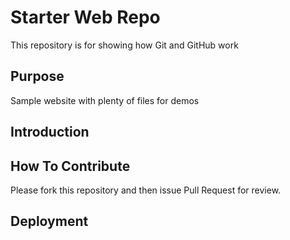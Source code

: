 # Starter Web Repo

This repository is for showing how Git and GitHub work

## Purpose

Sample website with plenty of files for demos

## Introduction

## How To Contribute
Please fork this repository and then issue Pull Request for review.

## Deployment